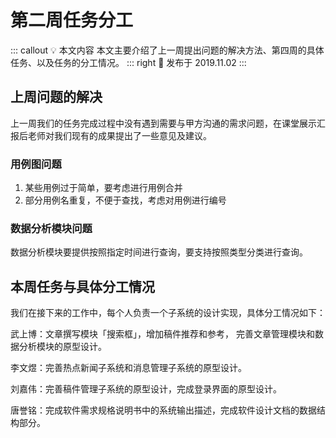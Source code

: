 # 第二周任务分工 <AuthorBadge text="Week 2-1" vertical="middle"/> <AuthorBadge text="@唐誉铭" vertical="middle"/>

::: callout 💡 本文内容
本文主要介绍了上一周提出问题的解决方法、第四周的具体任务、以及任务的分工情况。
::: right
📅 发布于 2019.11.02
:::

## 上周问题的解决

上一周我们的任务完成过程中没有遇到需要与甲方沟通的需求问题，在课堂展示汇报后老师对我们现有的成果提出了一些意见及建议。

### 用例图问题

1.  某些用例过于简单，要考虑进行用例合并
2.  部分用例名重复，不便于查找，考虑对用例进行编号

### 数据分析模块问题

数据分析模块要提供按照指定时间进行查询，要支持按照类型分类进行查询。

## 本周任务与具体分工情况

我们在接下来的工作中，每个人负责一个子系统的设计实现，具体分工情况如下：

武上博：文章撰写模块「搜索框」，增加稿件推荐和参考， 完善文章管理模块和数据分析模块的原型设计。

李文煜：完善热点新闻子系统和消息管理子系统的原型设计。

刘嘉伟：完善稿件管理子系统的原型设计，完成登录界面的原型设计。

唐誉铭：完成软件需求规格说明书中的系统输出描述，完成软件设计文档的数据结构部分。
